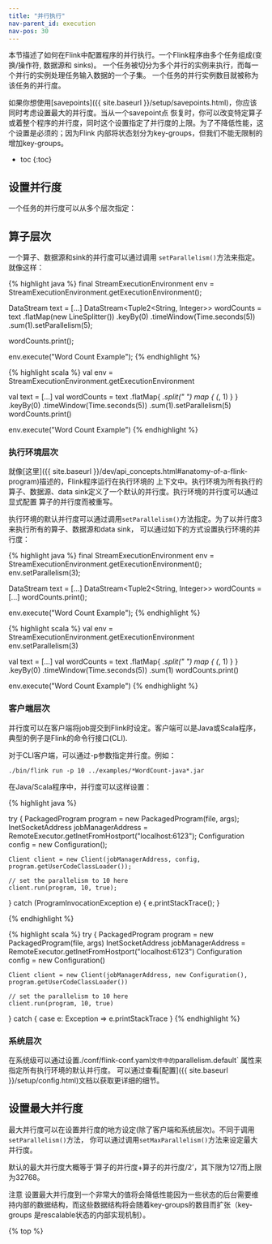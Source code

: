 ```yaml
---
title: "并行执行"
nav-parent_id: execution
nav-pos: 30
---
```

<!--
Licensed to the Apache Software Foundation (ASF) under one
or more contributor license agreements.  See the NOTICE file
distributed with this work for additional information
regarding copyright ownership.  The ASF licenses this file
to you under the Apache License, Version 2.0 (the
"License"); you may not use this file except in compliance
with the License.  You may obtain a copy of the License at

  http://www.apache.org/licenses/LICENSE-2.0

Unless required by applicable law or agreed to in writing,
software distributed under the License is distributed on an
"AS IS" BASIS, WITHOUT WARRANTIES OR CONDITIONS OF ANY
KIND, either express or implied.  See the License for the
specific language governing permissions and limitations
under the License.
-->


本节描述了如何在Flink中配置程序的并行执行。一个Flink程序由多个任务组成(变换/操作符, 数据源和 sinks)。
一个任务被切分为多个并行的实例来执行，而每一个并行的实例处理任务输入数据的一个子集。
一个任务的并行实例数目就被称为该任务的并行度。


如果你想使用[savepoints]({{ site.baseurl }}/setup/savepoints.html)，你应该同时考虑设置最大的并行度。当从一个savepoint点
恢复时，你可以改变特定算子或着整个程序的并行度，同时这个设置指定了并行度的上限。为了不降低性能，这个设置是必须的；因为Flink 内部将状态划分为key-groups，但我们不能无限制的增加key-groups。

* toc
{:toc}

## 设置并行度

一个任务的并行度可以从多个层次指定：

## 算子层次


一个算子、数据源和sink的并行度可以通过调用 `setParallelism()`方法来指定。就像这样：

<div class="codetabs" markdown="1">
<div data-lang="java" markdown="1">
{% highlight java %}
final StreamExecutionEnvironment env = StreamExecutionEnvironment.getExecutionEnvironment();

DataStream<String> text = [...]
DataStream<Tuple2<String, Integer>> wordCounts = text
    .flatMap(new LineSplitter())
    .keyBy(0)
    .timeWindow(Time.seconds(5))
    .sum(1).setParallelism(5);

wordCounts.print();

env.execute("Word Count Example");
{% endhighlight %}
</div>
<div data-lang="scala" markdown="1">
{% highlight scala %}
val env = StreamExecutionEnvironment.getExecutionEnvironment

val text = [...]
val wordCounts = text
    .flatMap{ _.split(" ") map { (_, 1) } }
    .keyBy(0)
    .timeWindow(Time.seconds(5))
    .sum(1).setParallelism(5)
wordCounts.print()

env.execute("Word Count Example")
{% endhighlight %}
</div>
</div>


### 执行环境层次

就像[这里]({{ site.baseurl }}/dev/api_concepts.html#anatomy-of-a-flink-program)描述的，Flink程序运行在执行环境的
上下文中。执行环境为所有执行的算子、数据源、data sink定义了一个默认的并行度。执行环境的并行度可以通过显式配置
算子的并行度而被重写。

执行环境的默认并行度可以通过调用`setParallelism()`方法指定。为了以并行度3来执行所有的算子、数据源和data sink，
可以通过如下的方式设置执行环境的并行度：

<div class="codetabs" markdown="1">
<div data-lang="java" markdown="1">
{% highlight java %}
final StreamExecutionEnvironment env = StreamExecutionEnvironment.getExecutionEnvironment();
env.setParallelism(3);

DataStream<String> text = [...]
DataStream<Tuple2<String, Integer>> wordCounts = [...]
wordCounts.print();

env.execute("Word Count Example");
{% endhighlight %}
</div>
<div data-lang="scala" markdown="1">
{% highlight scala %}
val env = StreamExecutionEnvironment.getExecutionEnvironment
env.setParallelism(3)

val text = [...]
val wordCounts = text
    .flatMap{ _.split(" ") map { (_, 1) } }
    .keyBy(0)
    .timeWindow(Time.seconds(5))
    .sum(1)
wordCounts.print()

env.execute("Word Count Example")
{% endhighlight %}
</div>
</div>


### 客户端层次

并行度可以在客户端将job提交到Flink时设定。客户端可以是Java或Scala程序，典型的例子是Flink的命令行接口(CLI).


对于CLI客户端，可以通过-p参数指定并行度。例如：

    ./bin/flink run -p 10 ../examples/*WordCount-java*.jar

在Java/Scala程序中，并行度可以这样设置：

<div class="codetabs" markdown="1">
<div data-lang="java" markdown="1">
{% highlight java %}

try {
    PackagedProgram program = new PackagedProgram(file, args);
    InetSocketAddress jobManagerAddress = RemoteExecutor.getInetFromHostport("localhost:6123");
    Configuration config = new Configuration();

    Client client = new Client(jobManagerAddress, config, program.getUserCodeClassLoader());

    // set the parallelism to 10 here
    client.run(program, 10, true);

} catch (ProgramInvocationException e) {
    e.printStackTrace();
}

{% endhighlight %}
</div>
<div data-lang="scala" markdown="1">
{% highlight scala %}
try {
    PackagedProgram program = new PackagedProgram(file, args)
    InetSocketAddress jobManagerAddress = RemoteExecutor.getInetFromHostport("localhost:6123")
    Configuration config = new Configuration()

    Client client = new Client(jobManagerAddress, new Configuration(), program.getUserCodeClassLoader())

    // set the parallelism to 10 here
    client.run(program, 10, true)

} catch {
    case e: Exception => e.printStackTrace
}
{% endhighlight %}
</div>
</div>


### 系统层次

在系统级可以通过设置./conf/flink-conf.yaml`文件中的`parallelism.default` 属性来指定所有执行环境的默认并行度。
可以通过查看[配置]({{ site.baseurl }}/setup/config.html)文档以获取更详细的细节。

## 设置最大并行度

最大并行度可以在设置并行度的地方设定(除了客户端和系统层次)。不同于调用`setParallelism()`方法，
你可以通过调用`setMaxParallelism()`方法来设定最大并行度。

默认的最大并行度大概等于‘算子的并行度+算子的并行度/2’，其下限为127而上限为32768。

<span class="label label-danger">注意</span> 设置最大并行度到一个非常大的值将会降低性能因为一些状态的后台需要维持内部的数据结构，而这些数据结构将会随着key-groups的数目而扩张（key-groups 是rescalable状态的内部实现机制）。

{% top %}
